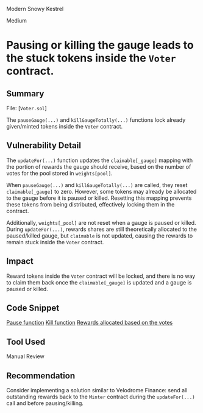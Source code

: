 Modern Snowy Kestrel

Medium

# Pausing or killing the gauge leads to the stuck tokens inside the `Voter` contract.

## Summary
File: [`Voter.sol`]

The `pauseGauge(...)` and `killGaugeTotally(...)` functions lock already given/minted tokens inside the `Voter` contract.

## Vulnerability Detail
The `updateFor(...)` function updates the `claimable[_gauge]` mapping with the portion of rewards the gauge should receive, based on the number of votes for the pool stored in `weights[pool]`.

When `pauseGauge(...)` and `killGaugeTotally(...)` are called, they reset `claimable[_gauge]` to zero. However, some tokens may already be allocated to the gauge before it is paused or killed. Resetting this mapping prevents these tokens from being distributed, effectively locking them in the contract.

Additionally, `weights[_pool]` are not reset when a gauge is paused or killed. During `updateFor(...)`, rewards shares are still theoretically allocated to the paused/killed gauge, but `claimable` is not updated, causing the rewards to remain stuck inside the `Voter` contract.

## Impact
Reward tokens inside the `Voter` contract will be locked, and there is no way to claim them back once the `claimable[_gauge]` is updated and a gauge is paused or killed.

## Code Snippet
[Pause function](https://github.com/sherlock-audit/2024-06-velocimeter/blob/63818925987a5115a80eff4bd12578146a844cfd/v4-contracts/contracts/Voter.sol#L380)
[Kill function](https://github.com/sherlock-audit/2024-06-velocimeter/blob/63818925987a5115a80eff4bd12578146a844cfd/v4-contracts/contracts/Voter.sol#L407)
[Rewards allocated based on the votes](https://github.com/sherlock-audit/2024-06-velocimeter/blob/63818925987a5115a80eff4bd12578146a844cfd/v4-contracts/contracts/Voter.sol#L519)

## Tool Used
Manual Review

## Recommendation
Consider implementing a solution similar to Velodrome Finance: send all outstanding rewards back to the `Minter` contract during the `updateFor(...)` call and before pausing/killing.